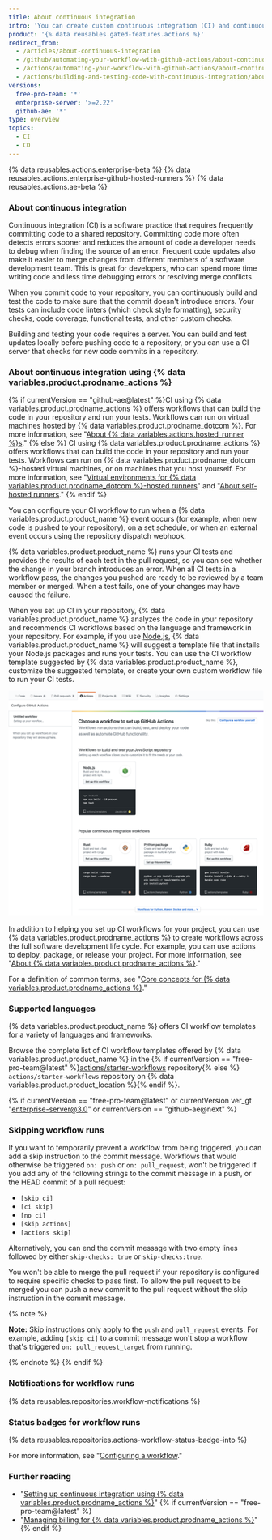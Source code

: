 ```yaml
---
title: About continuous integration
intro: 'You can create custom continuous integration (CI) and continuous deployment (CD) workflows directly in your {% data variables.product.prodname_dotcom %} repository with {% data variables.product.prodname_actions %}.'
product: '{% data reusables.gated-features.actions %}'
redirect_from:
  - /articles/about-continuous-integration
  - /github/automating-your-workflow-with-github-actions/about-continuous-integration
  - /actions/automating-your-workflow-with-github-actions/about-continuous-integration
  - /actions/building-and-testing-code-with-continuous-integration/about-continuous-integration
versions:
  free-pro-team: '*'
  enterprise-server: '>=2.22'
  github-ae: '*'
type: overview
topics:
  - CI
  - CD
---
```


{% data reusables.actions.enterprise-beta %}
{% data reusables.actions.enterprise-github-hosted-runners %}
{% data reusables.actions.ae-beta %}

### About continuous integration

Continuous integration (CI) is a software practice that requires frequently committing code to a shared repository. Committing code more often detects errors sooner and reduces the amount of code a developer needs to debug when finding the source of an error. Frequent code updates also make it easier to merge changes from different members of a software development team. This is great for developers, who can spend more time writing code and less time debugging errors or resolving merge conflicts.

When you commit code to your repository, you can continuously build and test the code to make sure that the commit doesn't introduce errors. Your tests can include code linters (which check style formatting), security checks, code coverage, functional tests, and other custom checks.

Building and testing your code requires a server. You can build and test updates locally before pushing code to a repository, or you can use a CI server that checks for new code commits in a repository.

### About continuous integration using {% data variables.product.prodname_actions %}

{% if currentVersion == "github-ae@latest" %}CI using {% data variables.product.prodname_actions %} offers workflows that can build the code in your repository and run your tests. Workflows can run on virtual machines hosted by {% data variables.product.prodname_dotcom %}. For more information, see "[About {% data variables.actions.hosted_runner %}s](/actions/using-github-hosted-runners/about-ae-hosted-runners)."
{% else %} CI using {% data variables.product.prodname_actions %} offers workflows that can build the code in your repository and run your tests. Workflows can run on {% data variables.product.prodname_dotcom %}-hosted virtual machines, or on machines that you host yourself. For more information, see "[Virtual environments for {% data variables.product.prodname_dotcom %}-hosted runners](/actions/automating-your-workflow-with-github-actions/virtual-environments-for-github-hosted-runners)" and "[About self-hosted runners](/actions/automating-your-workflow-with-github-actions/about-self-hosted-runners)."
{% endif %}

You can configure your CI workflow to run when a {% data variables.product.product_name %} event occurs (for example, when new code is pushed to your repository), on a set schedule, or when an external event occurs using the repository dispatch webhook.

{% data variables.product.product_name %} runs your CI tests and provides the results of each test in the pull request, so you can see whether the change in your branch introduces an error. When all CI tests in a workflow pass, the changes you pushed are ready to be reviewed by a team member or merged. When a test fails, one of your changes may have caused the failure.

When you set up CI in your repository, {% data variables.product.product_name %} analyzes the code in your repository and recommends CI workflows based on the language and framework in your repository. For example, if you use [Node.js](https://nodejs.org/en/), {% data variables.product.product_name %} will suggest a template file that installs your Node.js packages and runs your tests. You can use the CI workflow template suggested by {% data variables.product.product_name %}, customize the suggested template, or create your own custom workflow file to run your CI tests.

![Screenshot of suggested continuous integration templates](/assets/images/help/repository/ci-with-actions-template-picker.png)

In addition to helping you set up CI workflows for your project, you can use {% data variables.product.prodname_actions %} to create workflows across the full software development life cycle. For example, you can use actions to deploy, package, or release your project. For more information, see "[About {% data variables.product.prodname_actions %}](/articles/about-github-actions)."

For a definition of common terms, see "[Core concepts for {% data variables.product.prodname_actions %}](/github/automating-your-workflow-with-github-actions/core-concepts-for-github-actions)."

### Supported languages
<!-- If you make changes to this feature, update /getting-started-with-github/github-language-support to reflect any changes to supported languages. -->

{% data variables.product.product_name %} offers CI workflow templates for a variety of languages and frameworks.

Browse the complete list of CI workflow templates offered by {% data variables.product.product_name %} in the {% if currentVersion == "free-pro-team@latest" %}[actions/starter-workflows](https://github.com/actions/starter-workflows/tree/main/ci) repository{% else %} `actions/starter-workflows` repository on {% data variables.product.product_location %}{% endif %}.

{% if currentVersion == "free-pro-team@latest" or currentVersion ver_gt "enterprise-server@3.0" or currentVersion == "github-ae@next" %}
### Skipping workflow runs

If you want to temporarily prevent a workflow from being triggered, you can add a skip instruction to the commit message. Workflows that would otherwise be triggered `on: push` or `on: pull_request`, won't be triggered if you add any of the following strings to the commit message in a push, or the HEAD commit of a pull request:

* `[skip ci]`
* `[ci skip]`
* `[no ci]`
* `[skip actions]`
* `[actions skip]`

Alternatively, you can end the commit message with two empty lines followed by either `skip-checks: true` or `skip-checks:true`.

You won't be able to merge the pull request if your repository is configured to require specific checks to pass first. To allow the pull request to be merged you can push a new commit to the pull request without the skip instruction in the commit message.

{% note %}

**Note:** Skip instructions only apply to the `push` and `pull_request` events. For example, adding `[skip ci]` to a commit message won't stop a workflow that's triggered `on: pull_request_target` from running.

{% endnote %}
{% endif %}

### Notifications for workflow runs

{% data reusables.repositories.workflow-notifications %}

### Status badges for workflow runs

{% data reusables.repositories.actions-workflow-status-badge-into %}

For more information, see "[Configuring a workflow](/articles/configuring-a-workflow)."

### Further reading

- "[Setting up continuous integration using {% data variables.product.prodname_actions %}](/articles/setting-up-continuous-integration-using-github-actions)"
{% if currentVersion == "free-pro-team@latest" %}
- "[Managing billing for {% data variables.product.prodname_actions %}](/github/setting-up-and-managing-billing-and-payments-on-github/managing-billing-for-github-actions)"
{% endif %}
